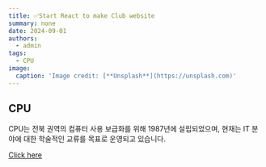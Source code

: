 ```yaml
---
title: ✅Start React to make Club website
summary: none
date: 2024-09-01
authors:
  - admin
tags:
  - CPU
image:
  caption: 'Image credit: [**Unsplash**](https://unsplash.com)'
---
```


## CPU
CPU는 전북 권역의 컴퓨터 사용 보급화를 위해 1987년에 설립되었으며,
현재는 IT 분야에 대한 학술적인 교류를 목표로 운영되고 있습니다.

[Click here](https://github.com/JBNU-CPU)
